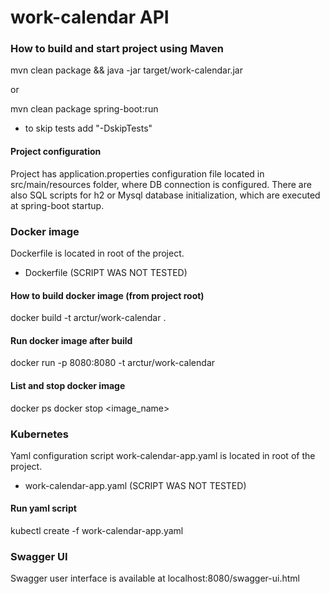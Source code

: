 # work-calendar API

### How to build and start project using Maven
mvn clean package && java -jar target/work-calendar.jar

or

mvn clean package spring-boot:run
 * to skip tests add "-DskipTests"

#### Project configuration
Project has application.properties configuration file located in src/main/resources folder, where DB connection is configured. 
There are also SQL scripts for h2 or Mysql database initialization, which are executed at spring-boot startup. 

### Docker image
Dockerfile is located in root of the project.
 * Dockerfile (SCRIPT WAS NOT TESTED)
 
#### How to build docker image (from project root)
docker build -t arctur/work-calendar .

#### Run docker image after build
docker run -p 8080:8080 -t arctur/work-calendar

#### List and stop docker image
docker ps
docker stop <image_name>

### Kubernetes
Yaml configuration script work-calendar-app.yaml is located in root of the project.
 * work-calendar-app.yaml (SCRIPT WAS NOT TESTED)

#### Run yaml script
kubectl create -f work-calendar-app.yaml

### Swagger UI
Swagger user interface is available at localhost:8080/swagger-ui.html


